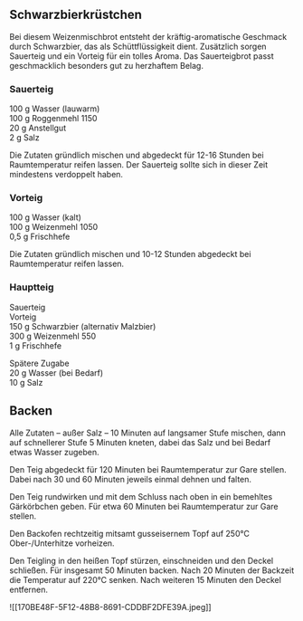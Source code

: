 ## Schwarzbierkrüstchen

Bei diesem Weizenmischbrot entsteht der kräftig-aromatische Geschmack durch Schwarzbier, das als Schüttflüssigkeit dient. Zusätzlich sorgen Sauerteig und ein Vorteig für ein tolles Aroma. Das Sauerteigbrot passt geschmacklich besonders gut zu herzhaftem Belag.

### Sauerteig

100 g Wasser (lauwarm)  
100 g Roggenmehl 1150  
20 g Anstellgut  
2 g Salz

Die Zutaten gründlich mischen und abgedeckt für 12-16 Stunden bei Raumtemperatur reifen lassen. Der Sauerteig sollte sich in dieser Zeit mindestens verdoppelt haben.

### Vorteig

100 g Wasser (kalt)  
100 g Weizenmehl 1050  
0,5 g Frischhefe

Die Zutaten gründlich mischen und 10-12 Stunden abgedeckt bei Raumtemperatur reifen lassen.

### Hauptteig

Sauerteig  
Vorteig  
150 g Schwarzbier (alternativ Malzbier)  
300 g Weizenmehl 550  
1 g Frischhefe

Spätere Zugabe  
20 g Wasser (bei Bedarf)  
10 g Salz

## Backen

Alle Zutaten – außer Salz – 10 Minuten auf langsamer Stufe mischen, dann auf schnellerer Stufe 5 Minuten kneten, dabei das Salz und bei Bedarf etwas Wasser zugeben.

Den Teig abgedeckt für 120 Minuten bei Raumtemperatur zur Gare stellen. Dabei nach 30 und 60 Minuten jeweils einmal dehnen und falten.

Den Teig rundwirken und mit dem Schluss nach oben in ein bemehltes Gärkörbchen geben. Für etwa 60 Minuten bei Raumtemperatur zur Gare stellen.

Den Backofen rechtzeitig mitsamt gusseisernem Topf auf 250°C Ober-/Unterhitze vorheizen.

Den Teigling in den heißen Topf stürzen, einschneiden und den Deckel schließen. Für insgesamt 50 Minuten backen. Nach 20 Minuten der Backzeit die Temperatur auf 220°C senken. Nach weiteren 15 Minuten den Deckel entfernen.

![[170BE48F-5F12-48B8-8691-CDDBF2DFE39A.jpeg]]
